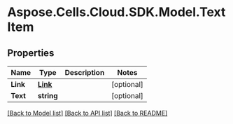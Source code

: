 # Aspose.Cells.Cloud.SDK.Model.TextItem
## Properties

Name | Type | Description | Notes
------------ | ------------- | ------------- | -------------
**Link** | [**Link**](Link.md) |  | [optional] 
**Text** | **string** |  | [optional] 

[[Back to Model list]](../README.md#documentation-for-models) [[Back to API list]](../README.md#documentation-for-api-endpoints) [[Back to README]](../README.md)

